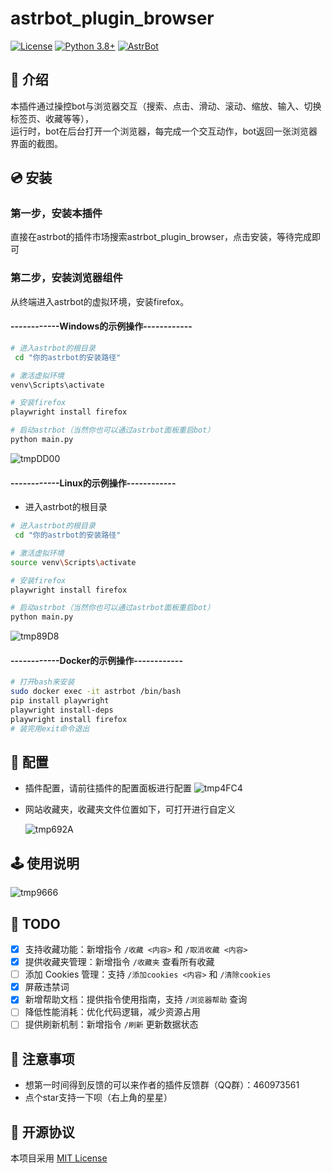 # astrbot_plugin_browser

[![License](https://img.shields.io/badge/License-MIT-green.svg)](https://opensource.org/licenses/MIT)
[![Python 3.8+](https://img.shields.io/badge/Python-3.8%2B-blue.svg)](https://www.python.org/)
[![AstrBot](https://img.shields.io/badge/AstrBot-3.4%2B-orange.svg)](https://github.com/Soulter/AstrBot)

## 🤝 介绍

本插件通过操控bot与浏览器交互（搜索、点击、滑动、滚动、缩放、输入、切换标签页、收藏等等），  
运行时，bot在后台打开一个浏览器，每完成一个交互动作，bot返回一张浏览器界面的截图。

## 💿 安装

### 第一步，安装本插件

直接在astrbot的插件市场搜索astrbot_plugin_browser，点击安装，等待完成即可

### 第二步，安装浏览器组件

从终端进入astrbot的虚拟环境，安装firefox。

#### ------------Windows的示例操作------------

```bash
# 进入astrbot的根目录
 cd "你的astrbot的安装路径"  

# 激活虚拟环境
venv\Scripts\activate

# 安装firefox
playwright install firefox

# 启动astrbot（当然你也可以通过astrbot面板重启bot）
python main.py
```

![tmpDD00](https://github.com/user-attachments/assets/72bf743c-792a-48ed-8848-58ff0cfe82cf)

#### ------------Linux的示例操作------------

- 进入astrbot的根目录

```bash
# 进入astrbot的根目录
 cd "你的astrbot的安装路径"  

# 激活虚拟环境
source venv\Scripts\activate

# 安装firefox
playwright install firefox

# 启动astrbot（当然你也可以通过astrbot面板重启bot）
python main.py
```

![tmp89D8](https://github.com/user-attachments/assets/1461c5f4-a918-4930-8ca7-b3a4701bf74c)

#### ------------Docker的示例操作------------

```bash
# 打开bash来安装
sudo docker exec -it astrbot /bin/bash
pip install playwright
playwright install-deps
playwright install firefox
# 装完用exit命令退出
```

## 🤝 配置

- 插件配置，请前往插件的配置面板进行配置
![tmp4FC4](https://github.com/user-attachments/assets/913a1c41-4be6-4b48-b4e8-5f16bc452a1c)

- 网站收藏夹，收藏夹文件位置如下，可打开进行自定义

  ![tmp692A](https://github.com/user-attachments/assets/d809f0f4-308f-4ad2-a555-e79ac72f3154)

## 🕹️ 使用说明

![tmp9666](https://github.com/user-attachments/assets/8d5f44de-1683-47b6-aa2b-4ea4665ed4d8)

## 🤝 TODO  

- [x] 支持收藏功能：新增指令 `/收藏 <内容>` 和 `/取消收藏 <内容>`
- [x] 提供收藏夹管理：新增指令 `/收藏夹` 查看所有收藏
- [ ] 添加 Cookies 管理：支持 `/添加cookies <内容>` 和 `/清除cookies`
- [x] 屏蔽违禁词
- [x] 新增帮助文档：提供指令使用指南，支持 `/浏览器帮助` 查询
- [ ] 降低性能消耗：优化代码逻辑，减少资源占用
- [ ] 提供刷新机制：新增指令 `/刷新` 更新数据状态

## 📌 注意事项

- 想第一时间得到反馈的可以来作者的插件反馈群（QQ群）：460973561
- 点个star支持一下呗（右上角的星星）

## 📜 开源协议

本项目采用 [MIT License](LICENSE)
